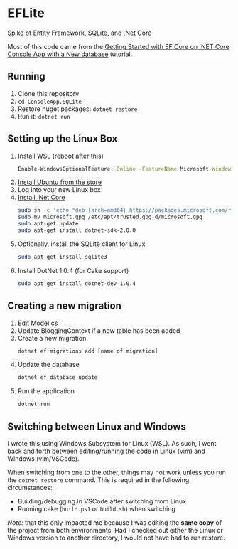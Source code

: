 # EFLite

Spike of Entity Framework, SQLite, and .Net Core

Most of this code came from the [Getting Started with EF Core on .NET Core Console App with a New database](https://docs.microsoft.com/en-us/ef/core/get-started/netcore/new-db-sqlite) tutorial.

## Running

1. Clone this repository
1. `cd ConsoleApp.SQLite`
1. Restore nuget packages: `dotnet restore`
1. Run it: `dotnet run`

## Setting up the Linux Box

1. [Install WSL](https://msdn.microsoft.com/en-us/commandline/wsl/install-win10) (reboot after this)
    ```cmd
    Enable-WindowsOptionalFeature -Online -FeatureName Microsoft-Windows-Subsystem-Linux
    ```
1. [Install Ubuntu from the store](https://www.microsoft.com/en-us/store/p/ubuntu/9nblggh4msv6)
1. Log into your new Linux box
1. [Install .Net Core](https://www.microsoft.com/net/core#linuxubuntu)
    ```bash
    sudo sh -c 'echo "deb [arch=amd64] https://packages.microsoft.com/repos/microsoft-ubuntu-xenial-prod xenial main" > /etc/apt/sources.list.d/dotnetdev.list'
    sudo mv microsoft.gpg /etc/apt/trusted.gpg.d/microsoft.gpg
    sudo apt-get update
    sudo apt-get install dotnet-sdk-2.0.0
    ```
1. Optionally, install the SQLite client for Linux
    ```bash
    sudo apt-get install sqlite3
    ```
1. Install DotNet 1.0.4 (for Cake support)
    ```bash
    sudo apt-get install dotnet-dev-1.0.4
    ```

## Creating a new migration

1. Edit [Model.cs](ConsoleApp.Sqlite/Model.cs)
1. Update BloggingContext if a new table has been added
1. Create a new migration
    ```cmd
    dotnet ef migrations add [name of migration]
    ```
1. Update the database
    ```cmd
    dotnet ef database update
    ```
1. Run the application
    ```cmd
    dotnet run
    ```

## Switching between Linux and Windows

I wrote this using Windows Subsystem for Linux (WSL).  As such,
I went back and forth between editing/running the code in Linux
(vim) and Windows (vim/VSCode).

When switching from one to the other, things may not work
unless you run the `dotnet restore` command.  This is required
in the following circumstances:

* Building/debugging in VSCode after switching from Linux
* Running cake (`build.ps1` or `build.sh`) when switching

*Note:* that this only impacted me because I was editing the
**same copy** of the project from both environments.  Had I
checked out either the Linux or Windows version to another
directory, I would not have had to run restore.